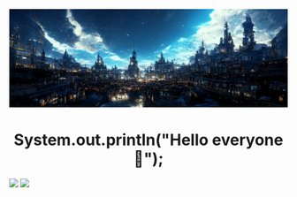 <img src="https://github.com/Lawhoer/Lawhoer/blob/main/wsdfwef.jfif"> 
<h1 align="center"> System.out.println("Hello everyone 👋"); </h1>

<p>
  <img src="https://streak-stats.demolab.com?user=Lawhoer&theme=dracula" width="45%">
  <img src="https://github-readme-stats.vercel.app/api?username=Lawhoer&show_icons=true&theme=dracula" width="50%">
</p>





